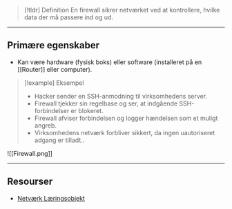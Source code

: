 > [!tldr] Definition
> En firewall sikrer netværket ved at kontrollere, hvilke data der må passere ind og ud.

---

## Primære egenskaber
- Kan være hardware (fysisk boks) eller software (installeret på en [[Router]] eller computer).

> [!example] Eksempel
> - Hacker sender en SSH-anmodning til virksomhedens server.
>- Firewall tjekker sin regelbase og ser, at indgående SSH-forbindelser er blokeret.
>- Firewall afviser forbindelsen og logger hændelsen som et muligt angreb.
>- Virksomhedens netværk forbliver sikkert, da ingen uautoriseret adgang er tilladt..

![[Firewall.png]]

---

## Resourser
- [Netværk Læringsobjekt](https://scorm.itslearning.com/data/3289/C20150/ims_import_29/scormcontent/index.html#/lessons/_wVMbJnv0rx5BYV--lQhAkqpSufDSD_9)



